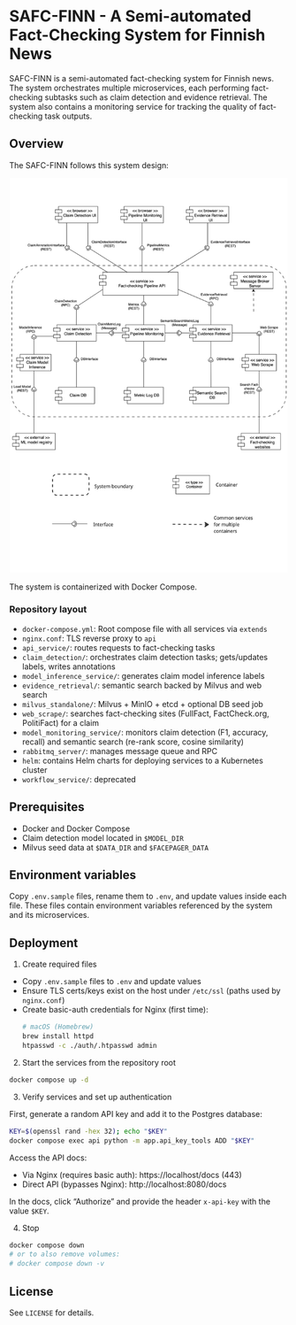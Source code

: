 # SAFC-FINN - A Semi-automated Fact-Checking System for Finnish News

SAFC-FINN is a semi-automated fact-checking system for Finnish news. The system orchestrates multiple microservices, each performing fact-checking subtasks such as claim detection and evidence retrieval. The system also contains a monitoring service for tracking the quality of fact-checking task outputs.

## Overview

The SAFC-FINN follows this system design:

![SAFC-FINN Functional View](./DIME%20GPT%20-%20Functional%20View%28New%29.jpg)

The system is containerized with Docker Compose.

### Repository layout

- `docker-compose.yml`: Root compose file with all services via `extends`
- `nginx.conf`: TLS reverse proxy to `api`
- `api_service/`: routes requests to fact-checking tasks
- `claim_detection/`: orchestrates claim detection tasks; gets/updates labels, writes annotations
- `model_inference_service/`: generates claim model inference labels
- `evidence_retrieval/`: semantic search backed by Milvus and web search
- `milvus_standalone/`: Milvus + MinIO + etcd + optional DB seed job
- `web_scrape/`: searches fact-checking sites (FullFact, FactCheck.org, PolitiFact) for a claim
- `model_monitoring_service/`: monitors claim detection (F1, accuracy, recall) and semantic search (re-rank score, cosine similarity)
- `rabbitmq_server/`: manages message queue and RPC
- `helm`: contains Helm charts for deploying services to a Kubernetes cluster
- `workflow_service/`: deprecated

## Prerequisites

- Docker and Docker Compose
- Claim detection model located in `$MODEL_DIR`
- Milvus seed data at `$DATA_DIR` and `$FACEPAGER_DATA`

## Environment variables

Copy `.env.sample` files, rename them to `.env`, and update values inside each file. These files contain environment variables referenced by the system and its microservices.

## Deployment

1) Create required files
- Copy `.env.sample` files to `.env` and update values
- Ensure TLS certs/keys exist on the host under `/etc/ssl` (paths used by `nginx.conf`)
- Create basic-auth credentials for Nginx (first time):
  ```bash
  # macOS (Homebrew)
  brew install httpd
  htpasswd -c ./auth/.htpasswd admin
  ```

2) Start the services from the repository root
```bash
docker compose up -d
```

3) Verify services and set up authentication

First, generate a random API key and add it to the Postgres database:
```bash
KEY=$(openssl rand -hex 32); echo "$KEY"
docker compose exec api python -m app.api_key_tools ADD "$KEY"
```

Access the API docs:
- Via Nginx (requires basic auth): https://localhost/docs (443)
- Direct API (bypasses Nginx): http://localhost:8080/docs

In the docs, click “Authorize” and provide the header `x-api-key` with the value `$KEY`.

4) Stop
```bash
docker compose down
# or to also remove volumes:
# docker compose down -v
```

## License

See `LICENSE` for details. 